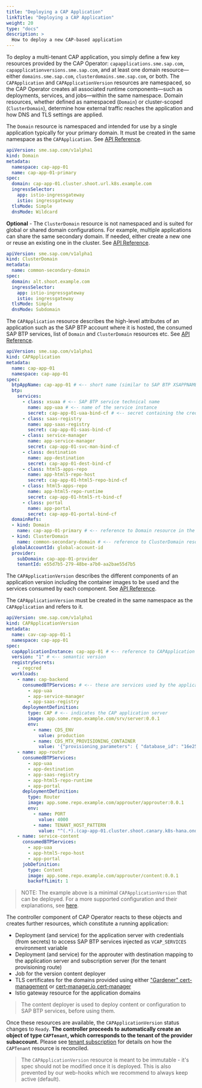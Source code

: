 ```yaml
---
title: "Deploying a CAP Application"
linkTitle: "Deploying a CAP Application"
weight: 20
type: "docs"
description: >
  How to deploy a new CAP-based application
---
```


To deploy a multi-tenant CAP application, you simply define a few key resources provided by the CAP Operator: `capapplications.sme.sap.com`, `capapplicationversions.sme.sap.com`, and at least one domain resource—either `domains.sme.sap.com`, `clusterdomains.sme.sap.com`, or both. The `CAPApplication` and `CAPApplicationVersion` resources are namespaced, so the CAP Operator creates all associated runtime components—such as deployments, services, and jobs—within the same namespace. Domain resources, whether defined as namespaced (`Domain`) or cluster-scoped (`ClusterDomain`), determine how external traffic reaches the application and how DNS and TLS settings are applied.

The `Domain` resource is namespaced and intended for use by a single application typically for your primary domain. It must be created in the same namespace as the `CAPApplication`. See [API Reference](../../reference/#sme.sap.com/v1alpha1.Domain).

```yaml
apiVersion: sme.sap.com/v1alpha1
kind: Domain
metadata:
  namespace: cap-app-01
  name: cap-app-01-primary
spec:
  domain: cap-app-01.cluster.shoot.url.k8s.example.com
  ingressSelector:
    app: istio-ingressgateway
    istio: ingressgateway
  tlsMode: Simple
  dnsMode: Wildcard
```

**Optional** - The `ClusterDomain` resource is not namespaced and is suited for global or shared domain configurations. For example, multiple applications can share the same secondary domain. If needed, either create a new one or reuse an existing one in the cluster. See [API Reference](../../reference/#sme.sap.com/v1alpha1.ClusterDomain).

```yaml
apiVersion: sme.sap.com/v1alpha1
kind: ClusterDomain
metadata:
  name: common-secondary-domain
spec:
  domain: alt.shoot.example.com
  ingressSelector:
    app: istio-ingressgateway
    istio: ingressgateway
  tlsMode: Simple
  dnsMode: Subdomain
```

The `CAPApplication` resource describes the high-level attributes of an application such as the SAP BTP account where it is hosted, the consumed SAP BTP services, list of `Domain` and `ClusterDomain` resources etc. See [API Reference](../../reference/#sme.sap.com/v1alpha1.CAPApplication).

```yaml
apiVersion: sme.sap.com/v1alpha1
kind: CAPApplication
metadata:
  name: cap-app-01
  namespace: cap-app-01
spec:
  btpAppName: cap-app-01 # <-- short name (similar to SAP BTP XSAPPNAME)
  btp:
    services:
      - class: xsuaa # <-- SAP BTP service technical name
        name: app-uaa # <-- name of the service instance
        secret: cap-app-01-uaa-bind-cf # <-- secret containing the credentials to access the service existing in the same namespace
      - class: saas-registry
        name: app-saas-registry
        secret: cap-app-01-saas-bind-cf
      - class: service-manager
        name: app-service-manager
        secret: cap-app-01-svc-man-bind-cf
      - class: destination
        name: app-destination
        secret: cap-app-01-dest-bind-cf
      - class: html5-apps-repo
        name: app-html5-repo-host
        secret: cap-app-01-html5-repo-bind-cf
      - class: html5-apps-repo
        name: app-html5-repo-runtime
        secret: cap-app-01-html5-rt-bind-cf
      - class: portal
        name: app-portal
        secret: cap-app-01-portal-bind-cf
  domainRefs:
  - kind: Domain
    name: cap-app-01-primary # <-- reference to Domain resource in the same namespace
  - kind: ClusterDomain
    name: common-secondary-domain # <-- reference to ClusterDomain resource in the cluster (either new or existing)
  globalAccountId: global-account-id
  provider:
    subDomain: cap-app-01-provider
    tenantId: e55d7b5-279-48be-a7b0-aa2bae55d7b5
```

The `CAPApplicationVersion` describes the different components of an application version including the container images to be used and the services consumed by each component. See [API Reference](../../reference/#sme.sap.com/v1alpha1.CAPApplicationVersion).

The `CAPApplicationVersion` must be created in the same namespace as the `CAPApplication` and refers to it.

```yaml
apiVersion: sme.sap.com/v1alpha1
kind: CAPApplicationVersion
metadata:
  name: cav-cap-app-01-1
  namespace: cap-app-01
spec:
  capApplicationInstance: cap-app-01 # <-- reference to CAPApplication in the same namespace
  version: "1" # <-- semantic version
  registrySecrets:
    - regcred
  workloads:
    - name: cap-backend
      consumedBTPServices: # <-- these are services used by the application server (already defines as part of CAPApplication resource). Corresponding credential secrets will be mounted onto the component pods as volumes.
        - app-uaa
        - app-service-manager
        - app-saas-registry
      deploymentDefinition:
        type: CAP # <-- indicates the CAP application server
        image: app.some.repo.example.com/srv/server:0.0.1
        env:
          - name: CDS_ENV
            value: production
          - name: CDS_MTX_PROVISIONING_CONTAINER
            value: '{"provisioning_parameters": { "database_id": "16e25c51-5455-4b17-a4d7-43545345345"}}'
    - name: app-router
      consumedBTPServices:
        - app-uaa
        - app-destination
        - app-saas-registry
        - app-html5-repo-runtime
        - app-portal
      deploymentDefinition:
        type: Router
        image: app.some.repo.example.com/approuter/approuter:0.0.1
        env:
          - name: PORT
            value: 4000
          - name: TENANT_HOST_PATTERN
            value: "^(.*).(cap-app-01.cluster.shoot.canary.k8s-hana.ondemand.co|alt.shoot.example.com)"
    - name: service-content
      consumedBTPServices:
        - app-uaa
        - app-html5-repo-host
        - app-portal
      jobDefinition:
        type: Content
        image: app.some.repo.example.com/approuter/content:0.0.1
        backoffLimit: 1
```

> NOTE: The example above is a minimal `CAPApplicationVersion` that can be deployed. For a more supported configuration and their explanations, see [here](../resources/capapplicationversion).

The controller component of CAP Operator reacts to these objects and creates further resources, which constitute a running application:

- Deployment (and service) for the application server with credentials (from secrets) to access SAP BTP services injected as `VCAP_SERVICES` environment variable
- Deployment (and service) for the approuter with destination mapping to the application server and subscription server (for the tenant provisioning route)
- Job for the version content deployer
- TLS certificates for the domains provided using either ["Gardener" cert-management](https://github.com/gardener/cert-management) or [cert-manager.io cert-manager](https://github.com/cert-manager/cert-manager)
- Istio gateway resource for the application domains

> The content deployer is used to deploy content or configuration to SAP BTP services, before using them.

Once these resources are available, the `CAPApplicationVersion` status changes to `Ready`. **The controller proceeds to automatically create an object of type `CAPTenant`, which corresponds to the tenant of the provider subaccount.** Please see [tenant subscription](./tenant-provisioning.md) for details on how the `CAPTenant` resource is reconciled.

> The `CAPApplicationVersion` resource is meant to be immutable - it's spec should not be modified once it is deployed. This is also prevented by our web-hooks which we recommend to always keep active (default).
